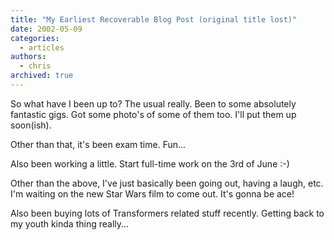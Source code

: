 ```yaml
---
title: "My Earliest Recoverable Blog Post (original title lost)"
date: 2002-05-09
categories:
  - articles
authors:
  - chris
archived: true
---
```


So what have I been up to? The usual really. Been to some absolutely fantastic gigs. Got some photo's of some of them too. I'll put them up soon(ish).

Other than that, it's been exam time. Fun...

Also been working a little. Start full-time work on the 3rd of June :-)

Other than the above, I've just basically been going out, having a laugh, etc. I'm waiting on the new Star Wars film to come out. It's gonna be ace!

Also been buying lots of Transformers related stuff recently. Getting back to my youth kinda thing really...
